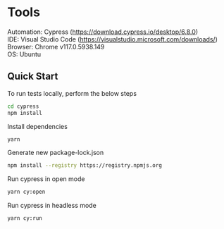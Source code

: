 
# Tools
Automation: Cypress (https://download.cypress.io/desktop/6.8.0) <br/>
IDE: Visual Studio Code (https://visualstudio.microsoft.com/downloads/) <br/>
Browser: Chrome v117.0.5938.149 <br/>
OS: Ubuntu <br/>

## Quick Start

To run tests locally, perform the below steps

```bash
cd cypress
npm install
```

Install dependencies

```bash
yarn
```
Generate new package-lock.json

```bash
npm install --registry https://registry.npmjs.org
```
Run cypress in open mode

```bash
yarn cy:open
```

Run cypress in headless mode

```bash
yarn cy:run
```


